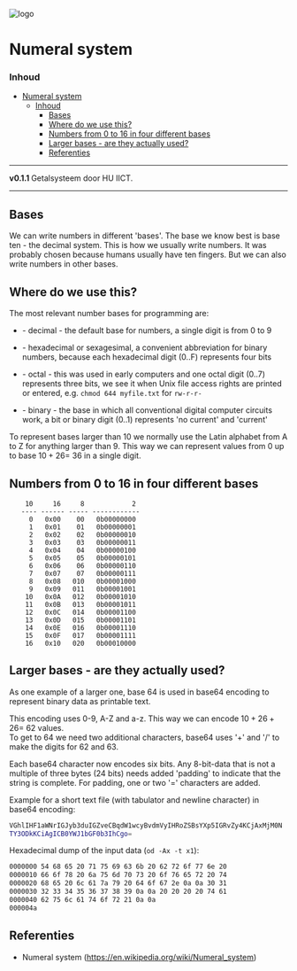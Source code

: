 ![logo](img/Numeral_Systems_of_the_World.svg) [](logo-id)

# Numeral system[](title-id)

### Inhoud[](toc-id)

- [Numeral system](#numeral-system)
  - [Inhoud](#inhoud)
    - [Bases](#bases)
    - [Where do we use this?](#where-do-we-use-this)
    - [Numbers from 0 to 16 in four different bases](#numbers-from-0-to-16-in-four-different-bases)
    - [Larger bases - are they actually used?](#larger-bases---are-they-actually-used)
    - [Referenties](#referenties)

---

**v0.1.1 [](version-id)** Getalsysteem door HU IICT[](author-id).

---

## Bases

We can write numbers in different 'bases'. The base we know best is base
ten - the decimal system. This is how we usually write numbers. It was
probably chosen because humans usually have ten fingers. But we can also
write numbers in other bases.

## Where do we use this?

The most relevant number bases for programming are:

- \- decimal - the default base for numbers, a single digit is from 0
  to 9

- \- hexadecimal or sexagesimal, a convenient abbreviation for binary
  numbers, because each hexadecimal digit (0..F) represents four bits

- \- octal - this was used in early computers and one octal digit
  (0..7) represents three bits, we see it when Unix file access rights
  are printed or entered, e.g. `chmod 644 myfile.txt` for `rw-r-r-`

- \- binary - the base in which all conventional digital computer
  circuits work, a bit or binary digit (0..1) represents 'no current'
  and 'current'

To represent bases larger than 10 we normally use the Latin alphabet
from A to Z for anything larger than 9. This way we can represent values
from 0 up to base $10 + 26 =$ 36 in a single digit.

## Numbers from 0 to 16 in four different bases

```
    10     16     8            2
   ---- ------ ----- ------------
     0   0x00    00   0b00000000
     1   0x01    01   0b00000001
     2   0x02    02   0b00000010
     3   0x03    03   0b00000011
     4   0x04    04   0b00000100
     5   0x05    05   0b00000101
     6   0x06    06   0b00000110
     7   0x07    07   0b00000111
     8   0x08   010   0b00001000
     9   0x09   011   0b00001001
    10   0x0A   012   0b00001010
    11   0x0B   013   0b00001011
    12   0x0C   014   0b00001100
    13   0x0D   015   0b00001101
    14   0x0E   016   0b00001110
    15   0x0F   017   0b00001111
    16   0x10   020   0b00010000
```

## Larger bases - are they actually used?

As one example of a larger one, base 64 is used in base64 encoding to
represent binary data as printable text.

This encoding uses 0-9, A-Z and a-z. This way we can encode
$10 + 26 + 26 =$ 62 values.\
To get to 64 we need two additional characters, base64 uses '+' and '/'
to make the digits for 62 and 63.

Each base64 character now encodes six bits. Any 8-bit-data that is not a
multiple of three bytes (24 bits) needs added 'padding' to indicate that
the string is complete. For padding, one or two '=' characters are
added.

Example for a short text file (with tabulator and newline character) in
base64 encoding:

```bash
VGhlIHF1aWNrIGJyb3duIGZveCBqdW1wcyBvdmVyIHRoZSBsYXp5IGRvZy4KCjAxMjM0N
TY3ODkKCiAgICB0YWJ1bGF0b3IhCgo=
```

Hexadecimal dump of the input data (`od -Ax -t x1`):

```bash
0000000 54 68 65 20 71 75 69 63 6b 20 62 72 6f 77 6e 20 
0000010 66 6f 78 20 6a 75 6d 70 73 20 6f 76 65 72 20 74 
0000020 68 65 20 6c 61 7a 79 20 64 6f 67 2e 0a 0a 30 31 
0000030 32 33 34 35 36 37 38 39 0a 0a 20 20 20 20 74 61 
0000040 62 75 6c 61 74 6f 72 21 0a 0a 
000004a
```

## Referenties

- Numeral system (<https://en.wikipedia.org/wiki/Numeral_system>)